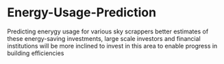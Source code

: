 # Energy-Usage-Prediction

Predicting enerygy usage for various sky scrappers better estimates of these energy-saving investments, large scale investors and financial institutions will be more inclined to invest in this area to enable progress in building efficiencies
